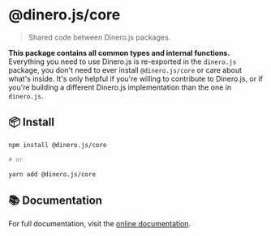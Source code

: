 # @dinero.js/core

> Shared code between Dinero.js packages.

**This package contains all common types and internal functions.** Everything you need to use Dinero.js is re-exported in the `dinero.js` package, you don't need to ever install `@dinero.js/core` or care about what's inside. It's only helpful if you're willing to contribute to Dinero.js, or if you're building a different Dinero.js implementation than the one in `dinero.js`.

## 📦 Install

```sh
npm install @dinero.js/core

# or

yarn add @dinero.js/core
```

## 📚 Documentation

For full documentation, visit the [online documentation](#).
